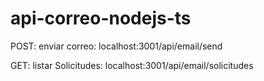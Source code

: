# api-correo-nodejs-ts

POST: enviar correo: localhost:3001/api/email/send

GET: listar Solicitudes: localhost:3001/api/email/solicitudes
